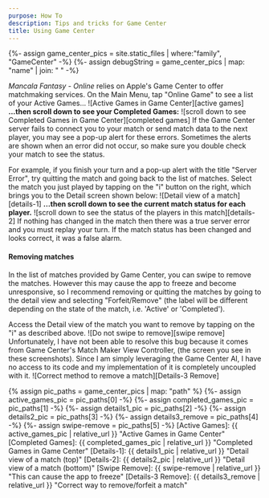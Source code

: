 ```yaml
---
purpose: How To
description: Tips and tricks for Game Center
title: Using Game Center
---
```

{%- assign game_center_pics = site.static_files | where:"family", "GameCenter" -%}
{%- assign debugString = game_center_pics | map: "name" | join: " " -%}


  _Mancala Fantasy - Online_ relies on Apple's Game Center to offer matchmaking services. On the Main Menu, tap "Online Game" to see a list of your Active Games...
  ![Active Games in Game Center][active games]
  **...then scroll down to see your Completed Games:**
  ![scroll down to see Completed Games in Game Center][completed games]
  If the Game Center server fails to connect you to your match or send match data to the next player, you may see a pop-up alert for these errors. Sometimes the alerts are shown when an error did not occur, so make sure you double check your match to see the status.

  For example, if you finish your turn and a pop-up alert with the title "Server Error", try quitting the match and going back to the list of matches. Select the match you just played by tapping on the "i" button on the right, which brings you to the Detail screen shown below:
  ![Detail view of a match][details-1]
  **...then scroll down to see the current match status for each player.**
  ![scroll down to see the status of the players in this match][details-2]
  If nothing has changed in the match then there was a true server error and you must replay your turn. If the match status has been changed and looks correct, it was a false alarm.
#### Removing matches
  In the list of matches provided by Game Center, you can swipe to remove the matches. However this may cause the app to freeze and become unresponsive, so I recommend removing or quitting the matches by going to the detail view and selecting "Forfeit/Remove" (the label will be different depending on the state of the match, i.e. 'Active' or 'Completed').

  Access the Detail view of the match you want to remove by tapping on the "i" as described above.
  ![Do not swipe to remove][swipe remove]
  Unfortunately, I have not been able to resolve this bug because it comes from Game Center's Match Maker View Controller, (the screen you see in these screenshots). Since I am simply leveraging the Game Center AI, I have no access to its code and my implementation of it is completely uncoupled with it.
  ![Correct method to remove a match][Details-3 Remove]

{% assign pic_paths = game_center_pics | map: "path" %}
{%- assign active_games_pic = pic_paths[0] -%}
{%- assign completed_games_pic = pic_paths[1] -%}
{%- assign details1_pic = pic_paths[2] -%}
{%- assign details2_pic = pic_paths[3] -%}
{%- assign details3_remove = pic_paths[4] -%}
{%- assign swipe-remove = pic_paths[5] -%}
[Active Games]: {{ active_games_pic | relative_url }} "Active Games in Game Center"
[Completed Games]: {{ completed_games_pic | relative_url }} "Completed Games in Game Center"
[Details-1]: {{ details1_pic | relative_url }} "Detail view of a match (top)"
[Details-2]: {{ details2_pic | relative_url }} "Detail view of a match (bottom)"
[Swipe Remove]: {{ swipe-remove | relative_url }} "This can cause the app to freeze"
[Details-3 Remove]: {{ details3_remove | relative_url }} "Correct way to remove/forfeit a match"
